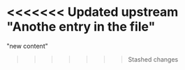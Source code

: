 <<<<<<< Updated upstream
"Anothe entry in the file" 
=======
"new content" 
>>>>>>> Stashed changes
